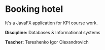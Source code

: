 # Booking hotel
It's a JavaFX application for KPI course work.

**Discipline:** Databases &amp; Informational systems 

**Teacher:** Tereshenko Igor Olexandrovich
